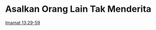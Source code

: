 <h1>Asalkan Orang Lain Tak Menderita</h1>
<a href="https://www.sabda.org/publikasi/e-sh/2025/03/19.com">Imamat 13:29-59</a>
